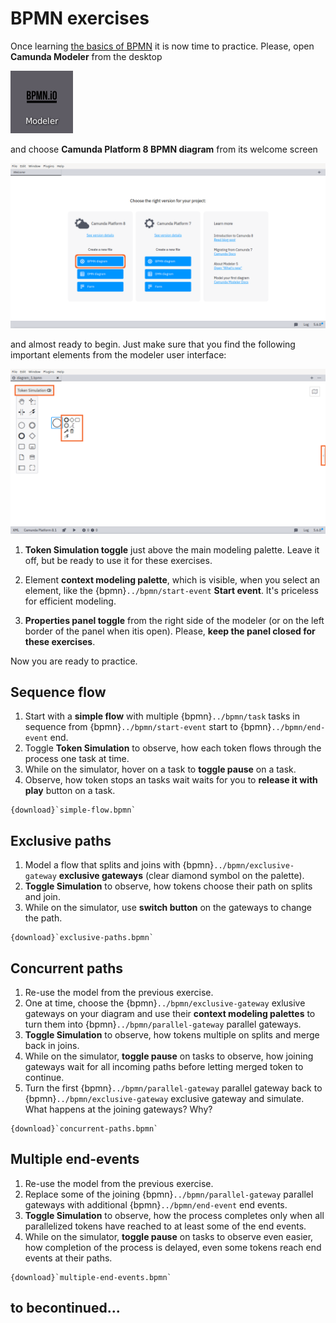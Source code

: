 # BPMN exercises

Once learning [the basics of BPMN](../bpmn) it is now time to practice. Please, open **Camunda Modeler** from the desktop

![](../playground/desktop-modeler.png)

and choose **Camunda Platform 8 BPMN diagram** from its welcome screen

![](modeler-welcome.png)

and almost ready to begin. Just make sure that you find the following important elements from the modeler user interface:

![](modeler-empty.png)

1. **Token Simulation toggle** just above the main modeling palette. Leave it off, but be ready to use it for these exercises.

2. Element **context modeling palette**, which is visible, when you select an element, like the {bpmn}`../bpmn/start-event` **Start event**. It's priceless for efficient modeling.

3. **Properties panel toggle** from the right side of the modeler (or on the left border of the panel when itis open). Please, **keep the panel closed for these exercises**.

Now you are ready to practice.


## Sequence flow

1. Start with a **simple flow** with multiple {bpmn}`../bpmn/task` tasks in sequence from {bpmn}`../bpmn/start-event` start to {bpmn}`../bpmn/end-event` end.
2. Toggle **Token Simulation** to observe, how each token flows through the process one task at time.
3. While on the simulator, hover on a task to **toggle pause** on a task.
4. Observe, how token stops an tasks wait waits for you to **release it with play** button on a task.

```{bpmn-figure} simple-flow
{download}`simple-flow.bpmn`
```

## Exclusive paths

1. Model a flow that splits and joins with {bpmn}`../bpmn/exclusive-gateway` **exclusive gateways** (clear diamond symbol on the palette).
2. **Toggle Simulation** to observe, how tokens choose their path on splits and join.
3. While on the simulator, use **switch button** on the gateways to change the path.

```{bpmn-figure} exclusive-paths
{download}`exclusive-paths.bpmn`
```

## Concurrent paths

1. Re-use the model from the previous exercise.
2. One at time, choose the {bpmn}`../bpmn/exclusive-gateway` exlusive gateways on your diagram and use their **context modeling palettes** to turn them into {bpmn}`../bpmn/parallel-gateway` parallel gateways.
3. **Toggle Simulation** to observe, how tokens multiple on splits and merge back in joins.
4. While on the simulator,  **toggle pause** on tasks to observe, how joining gateways wait for all incoming paths before letting merged token to continue.
5. Turn the first {bpmn}`../bpmn/parallel-gateway` parallel gateway back to {bpmn}`../bpmn/exclusive-gateway` exclusive gateway and simulate. What happens at the joining gateways? Why?

```{bpmn-figure} concurrent-paths
{download}`concurrent-paths.bpmn`
```

## Multiple end-events

1. Re-use the model from the previous exercise.
2. Replace some of the joining {bpmn}`../bpmn/parallel-gateway` parallel gateways with additional {bpmn}`../bpmn/end-event` end events.
3. **Toggle Simulation** to observe, how the process completes only when all parallelized tokens have reached to at least some of the end events.
4. While on the simulator, **toggle pause** on tasks to observe even easier, how completion of the process is delayed, even some tokens reach end events at their paths.

```{bpmn-figure} multiple-end-events
{download}`multiple-end-events.bpmn`
```

## to becontinued...
